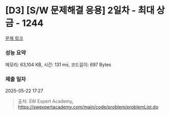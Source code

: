 # [D3] [S/W 문제해결 응용] 2일차 - 최대 상금 - 1244 

[문제 링크](https://swexpertacademy.com/main/code/problem/problemDetail.do?contestProbId=AV15Khn6AN0CFAYD) 

### 성능 요약

메모리: 63,104 KB, 시간: 131 ms, 코드길이: 697 Bytes

### 제출 일자

2025-05-22 17:27



> 출처: SW Expert Academy, https://swexpertacademy.com/main/code/problem/problemList.do
